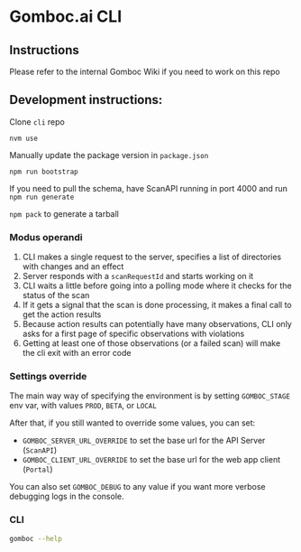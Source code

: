 # Gomboc.ai CLI


## Instructions

Please refer to the internal Gomboc Wiki if you need to work on this repo

## Development instructions:

Clone `cli` repo

`nvm use`

Manually update the package version in `package.json`

`npm run bootstrap`

If you need to pull the schema, have ScanAPI running in port 4000 and run `npm run generate`

`npm pack` to generate a tarball

### Modus operandi

1. CLI makes a single request to the server, specifies a list of directories with changes and an effect
2. Server responds with a `scanRequestId` and starts working on it
3. CLI waits a little before going into a polling mode where it checks for the status of the scan
4. If it gets a signal that the scan is done processing, it makes a final call to get the action results
5. Because action results can potentially have many observations, CLI only asks for a first page of specific observations with violations
6. Getting at least one of those observations (or a failed scan) will make the cli exit with an error code

### Settings override

The main way way of specifying the environment is by setting `GOMBOC_STAGE` env var, with values `PROD`, `BETA`, or `LOCAL`

After that, if you still wanted to override some values, you can set:
- `GOMBOC_SERVER_URL_OVERRIDE` to set the base url for the API Server (`ScanAPI`)
- `GOMBOC_CLIENT_URL_OVERRIDE` to set the base url for the web app client (`Portal`)

You can also set `GOMBOC_DEBUG` to any value if you want more verbose debugging logs in the console.

### CLI

```bash
gomboc --help
```
